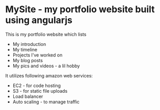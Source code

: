 # MySite - my portfolio website built using angularjs

This is my portfolio website which lists
 * My introduction
 * My timeline
 * Projects I've worked on
 * My blog posts
 * My pics and videos - a lil hobby
 
It utilizes following amazon web services:
 * EC2 - for code hosting
 * S3 - for static file uploads
 * Load balancer
 * Auto scaling - to manage traffic
